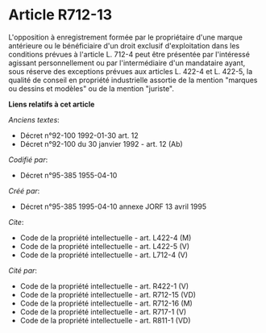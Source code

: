 # Article R712-13

L'opposition à enregistrement formée par le propriétaire d'une marque antérieure ou le bénéficiaire d'un droit exclusif
d'exploitation dans les conditions prévues à l'article L. 712-4 peut être présentée par l'intéressé agissant personnellement
ou par l'intermédiaire d'un mandataire ayant, sous réserve des exceptions prévues aux articles L. 422-4 et L. 422-5, la
qualité de conseil en propriété industrielle assortie de la mention "marques ou dessins et modèles" ou de la mention
"juriste".

**Liens relatifs à cet article**

_Anciens textes_:

  - Décret n°92-100 1992-01-30 art. 12
  - Décret n°92-100 du 30 janvier 1992 - art. 12 (Ab)

_Codifié par_:

  - Décret n°95-385 1955-04-10

_Créé par_:

  - Décret n°95-385 1995-04-10 annexe JORF 13 avril 1995

_Cite_:

  - Code de la propriété intellectuelle - art. L422-4 (M)
  - Code de la propriété intellectuelle - art. L422-5 (V)
  - Code de la propriété intellectuelle - art. L712-4 (V)

_Cité par_:

  - Code de la propriété intellectuelle - art. R422-1 (V)
  - Code de la propriété intellectuelle - art. R712-15 (VD)
  - Code de la propriété intellectuelle - art. R712-16 (M)
  - Code de la propriété intellectuelle - art. R717-1 (V)
  - Code de la propriété intellectuelle - art. R811-1 (VD)
